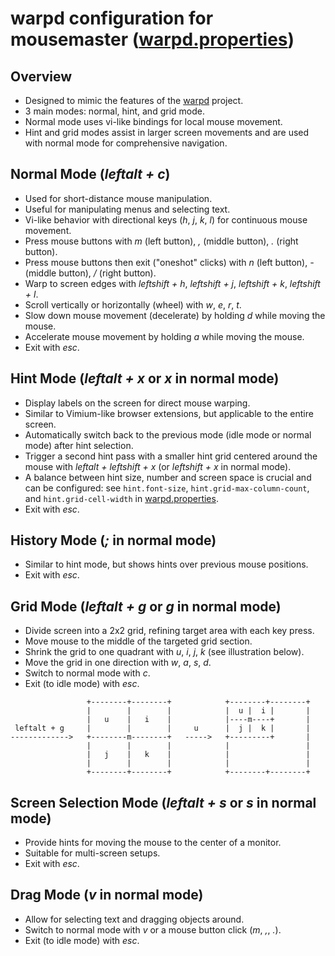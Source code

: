 # warpd configuration for mousemaster ([warpd.properties](warpd.properties))

## Overview

- Designed to mimic the features of the [warpd](https://github.com/rvaiya/warpd) project.
- 3 main modes: normal, hint, and grid mode.
- Normal mode uses vi-like bindings for local mouse movement.
- Hint and grid modes assist in larger screen movements and are used with normal mode for comprehensive navigation.

## Normal Mode (_leftalt + c_)

- Used for short-distance mouse manipulation.
- Useful for manipulating menus and selecting text.
- Vi-like behavior with directional keys (_h_, _j_, _k_, _l_) for continuous mouse movement.
- Press mouse buttons with _m_ (left button), _,_ (middle button), _._ (right button).
- Press mouse buttons then exit ("oneshot" clicks) with _n_ (left button), _-_ (middle button), _/_ (right button).
- Warp to screen edges with _leftshift + h_, _leftshift + j_, _leftshift + k_, _leftshift + l_.
- Scroll vertically or horizontally (wheel) with _w_, _e_, _r_, _t_.
- Slow down mouse movement (decelerate) by holding _d_ while moving the mouse.
- Accelerate mouse movement by holding _a_ while moving the mouse.
- Exit with _esc_.

## Hint Mode (_leftalt + x_ or _x_ in normal mode)

- Display labels on the screen for direct mouse warping.
- Similar to Vimium-like browser extensions, but applicable to the entire screen.
- Automatically switch back to the previous mode (idle mode or normal mode) after hint selection.
- Trigger a second hint pass with a smaller hint grid centered around the mouse with _leftalt + leftshift + x_ (or _leftshift + x_ in normal mode).
- A balance between hint size, number and screen space is crucial and can be configured: see `hint.font-size`, `hint.grid-max-column-count`, and `hint.grid-cell-width` in [warpd.properties](warpd.properties).
- Exit with _esc_.

## History Mode (_;_ in normal mode)

- Similar to hint mode, but shows hints over previous mouse positions.
- Exit with _esc_.

## Grid Mode (_leftalt + g_ or _g_ in normal mode)

- Divide screen into a 2x2 grid, refining target area with each key press.
- Move mouse to the middle of the targeted grid section.
- Shrink the grid to one quadrant with _u_, _i_, _j_, _k_ (see illustration below).
- Move the grid in one direction with _w_, _a_, _s_, _d_.
- Switch to normal mode with _c_.
- Exit (to idle mode) with _esc_.

```
                 +--------+--------+            +--------+--------+
                 |        |        |            |  u |  i |       |
                 |   u    |   i    |            |----m----+       |
 leftalt + g     |        |        |     u      |  j |  k |       |
------------->   +--------m--------+   ----->   +---------+       |
                 |        |        |            |                 |
                 |   j    |   k    |            |                 |
                 |        |        |            |                 |
                 +--------+--------+            +--------+--------+
```

## Screen Selection Mode (_leftalt + s_ or _s_ in normal mode)

- Provide hints for moving the mouse to the center of a monitor.
- Suitable for multi-screen setups.
- Exit with _esc_.

## Drag Mode (_v_ in normal mode)

- Allow for selecting text and dragging objects around.
- Switch to normal mode with _v_ or a mouse button click (_m_, _,_, _._).
- Exit (to idle mode) with _esc_.